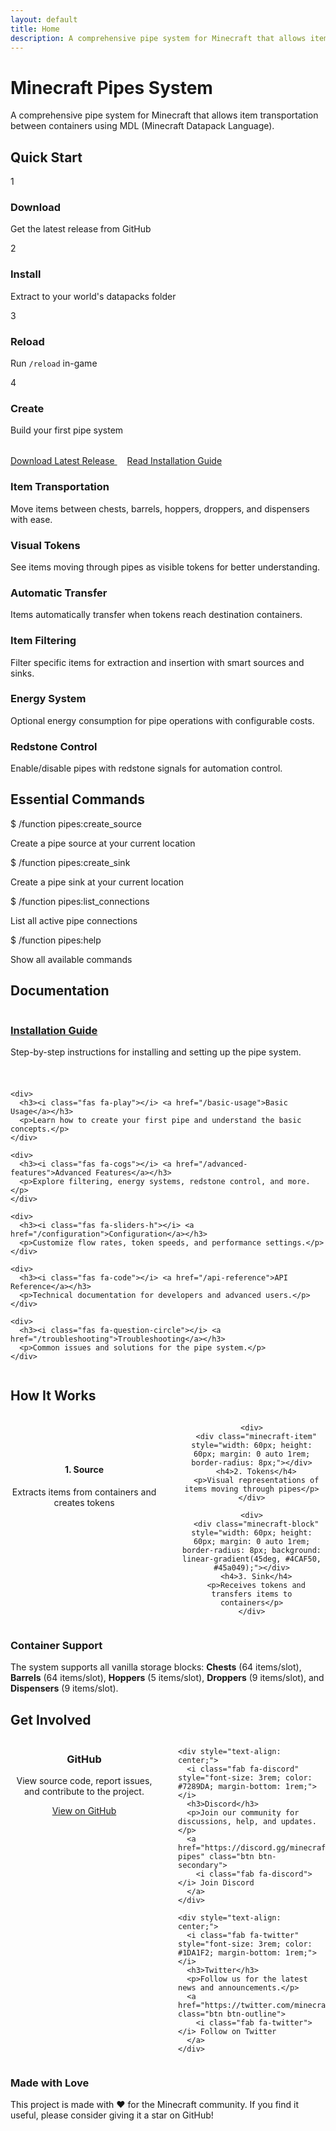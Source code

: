 ```yaml
---
layout: default
title: Home
description: A comprehensive pipe system for Minecraft that allows item transportation between containers using MDL (Minecraft Datapack Language).
---
```


<div class="page-header">
  <h1><i class="fas fa-stream"></i> Minecraft Pipes System</h1>
  <p>A comprehensive pipe system for Minecraft that allows item transportation between containers using MDL (Minecraft Datapack Language).</p>
</div>

<div class="quick-start">
  <h2><i class="fas fa-rocket"></i> Quick Start</h2>
  <div class="quick-start-steps">
    <div class="step">
      <div class="step-number">1</div>
      <h3>Download</h3>
      <p>Get the latest release from GitHub</p>
    </div>
    <div class="step">
      <div class="step-number">2</div>
      <h3>Install</h3>
      <p>Extract to your world's datapacks folder</p>
    </div>
    <div class="step">
      <div class="step-number">3</div>
      <h3>Reload</h3>
      <p>Run <code>/reload</code> in-game</p>
    </div>
    <div class="step">
      <div class="step-number">4</div>
      <h3>Create</h3>
      <p>Build your first pipe system</p>
    </div>
  </div>
  <div style="margin-top: 2rem;">
    <a href="https://github.com/minecraft-pipes/minecraft-pipes/releases" class="btn btn-primary">
      <i class="fas fa-download"></i> Download Latest Release
    </a>
    <a href="/installation" class="btn btn-outline" style="margin-left: 1rem;">
      <i class="fas fa-book"></i> Read Installation Guide
    </a>
  </div>
</div>

<div class="feature-grid">
  <div class="feature-card">
    <div class="feature-icon">
      <i class="fas fa-boxes"></i>
    </div>
    <h3 class="feature-title">Item Transportation</h3>
    <p class="feature-description">Move items between chests, barrels, hoppers, droppers, and dispensers with ease.</p>
  </div>
  
  <div class="feature-card">
    <div class="feature-icon">
      <i class="fas fa-eye"></i>
    </div>
    <h3 class="feature-title">Visual Tokens</h3>
    <p class="feature-description">See items moving through pipes as visible tokens for better understanding.</p>
  </div>
  
  <div class="feature-card">
    <div class="feature-icon">
      <i class="fas fa-cogs"></i>
    </div>
    <h3 class="feature-title">Automatic Transfer</h3>
    <p class="feature-description">Items automatically transfer when tokens reach destination containers.</p>
  </div>
  
  <div class="feature-card">
    <div class="feature-icon">
      <i class="fas fa-filter"></i>
    </div>
    <h3 class="feature-title">Item Filtering</h3>
    <p class="feature-description">Filter specific items for extraction and insertion with smart sources and sinks.</p>
  </div>
  
  <div class="feature-card">
    <div class="feature-icon">
      <i class="fas fa-bolt"></i>
    </div>
    <h3 class="feature-title">Energy System</h3>
    <p class="feature-description">Optional energy consumption for pipe operations with configurable costs.</p>
  </div>
  
  <div class="feature-card">
    <div class="feature-icon">
      <i class="fas fa-sliders-h"></i>
    </div>
    <h3 class="feature-title">Redstone Control</h3>
    <p class="feature-description">Enable/disable pipes with redstone signals for automation control.</p>
  </div>
</div>

<div class="card">
  <div class="card-header">
    <div class="card-icon">
      <i class="fas fa-terminal"></i>
    </div>
    <h2 class="card-title">Essential Commands</h2>
  </div>
  
  <div class="command-example">
    <span class="prompt">$</span> <span class="command">/function pipes:create_source</span>
  </div>
  <p>Create a pipe source at your current location</p>
  
  <div class="command-example">
    <span class="prompt">$</span> <span class="command">/function pipes:create_sink</span>
  </div>
  <p>Create a pipe sink at your current location</p>
  
  <div class="command-example">
    <span class="prompt">$</span> <span class="command">/function pipes:list_connections</span>
  </div>
  <p>List all active pipe connections</p>
  
  <div class="command-example">
    <span class="prompt">$</span> <span class="command">/function pipes:help</span>
  </div>
  <p>Show all available commands</p>
</div>

<div class="card">
  <div class="card-header">
    <div class="card-icon">
      <i class="fas fa-book"></i>
    </div>
    <h2 class="card-title">Documentation</h2>
  </div>
  
  <div style="display: grid; grid-template-columns: repeat(auto-fit, minmax(250px, 1fr)); gap: 1.5rem;">
    <div>
      <h3><i class="fas fa-download"></i> <a href="/installation">Installation Guide</a></h3>
      <p>Step-by-step instructions for installing and setting up the pipe system.</p>
    </div>
    
    <div>
      <h3><i class="fas fa-play"></i> <a href="/basic-usage">Basic Usage</a></h3>
      <p>Learn how to create your first pipe and understand the basic concepts.</p>
    </div>
    
    <div>
      <h3><i class="fas fa-cogs"></i> <a href="/advanced-features">Advanced Features</a></h3>
      <p>Explore filtering, energy systems, redstone control, and more.</p>
    </div>
    
    <div>
      <h3><i class="fas fa-sliders-h"></i> <a href="/configuration">Configuration</a></h3>
      <p>Customize flow rates, token speeds, and performance settings.</p>
    </div>
    
    <div>
      <h3><i class="fas fa-code"></i> <a href="/api-reference">API Reference</a></h3>
      <p>Technical documentation for developers and advanced users.</p>
    </div>
    
    <div>
      <h3><i class="fas fa-question-circle"></i> <a href="/troubleshooting">Troubleshooting</a></h3>
      <p>Common issues and solutions for the pipe system.</p>
    </div>
  </div>
</div>

<div class="card">
  <div class="card-header">
    <div class="card-icon">
      <i class="fas fa-gamepad"></i>
    </div>
    <h2 class="card-title">How It Works</h2>
  </div>
  
  <div style="display: grid; grid-template-columns: repeat(auto-fit, minmax(200px, 1fr)); gap: 2rem; text-align: center;">
    <div>
      <div class="minecraft-block" style="width: 60px; height: 60px; margin: 0 auto 1rem; border-radius: 8px;"></div>
      <h4>1. Source</h4>
      <p>Extracts items from containers and creates tokens</p>
    </div>
    
    <div>
      <div class="minecraft-item" style="width: 60px; height: 60px; margin: 0 auto 1rem; border-radius: 8px;"></div>
      <h4>2. Tokens</h4>
      <p>Visual representations of items moving through pipes</p>
    </div>
    
    <div>
      <div class="minecraft-block" style="width: 60px; height: 60px; margin: 0 auto 1rem; border-radius: 8px; background: linear-gradient(45deg, #4CAF50, #45a049);"></div>
      <h4>3. Sink</h4>
      <p>Receives tokens and transfers items to containers</p>
    </div>
  </div>
</div>

<div class="alert alert-info">
  <h3><i class="fas fa-info-circle"></i> Container Support</h3>
  <p>The system supports all vanilla storage blocks: <strong>Chests</strong> (64 items/slot), <strong>Barrels</strong> (64 items/slot), <strong>Hoppers</strong> (5 items/slot), <strong>Droppers</strong> (9 items/slot), and <strong>Dispensers</strong> (9 items/slot).</p>
</div>

<div class="card">
  <div class="card-header">
    <div class="card-icon">
      <i class="fas fa-users"></i>
    </div>
    <h2 class="card-title">Get Involved</h2>
  </div>
  
  <div style="display: grid; grid-template-columns: repeat(auto-fit, minmax(200px, 1fr)); gap: 2rem;">
    <div style="text-align: center;">
      <i class="fab fa-github" style="font-size: 3rem; color: var(--primary-color); margin-bottom: 1rem;"></i>
      <h3>GitHub</h3>
      <p>View source code, report issues, and contribute to the project.</p>
      <a href="https://github.com/minecraft-pipes/minecraft-pipes" class="btn btn-primary">
        <i class="fab fa-github"></i> View on GitHub
      </a>
    </div>
    
    <div style="text-align: center;">
      <i class="fab fa-discord" style="font-size: 3rem; color: #7289DA; margin-bottom: 1rem;"></i>
      <h3>Discord</h3>
      <p>Join our community for discussions, help, and updates.</p>
      <a href="https://discord.gg/minecraft-pipes" class="btn btn-secondary">
        <i class="fab fa-discord"></i> Join Discord
      </a>
    </div>
    
    <div style="text-align: center;">
      <i class="fab fa-twitter" style="font-size: 3rem; color: #1DA1F2; margin-bottom: 1rem;"></i>
      <h3>Twitter</h3>
      <p>Follow us for the latest news and announcements.</p>
      <a href="https://twitter.com/minecraft_pipes" class="btn btn-outline">
        <i class="fab fa-twitter"></i> Follow on Twitter
      </a>
    </div>
  </div>
</div>

<div class="alert alert-success">
  <h3><i class="fas fa-heart"></i> Made with Love</h3>
  <p>This project is made with ❤️ for the Minecraft community. If you find it useful, please consider giving it a star on GitHub!</p>
</div>
